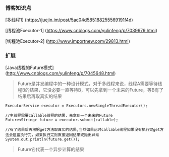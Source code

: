 ### 博客知识点

[多线程1] (https://juejin.im/post/5ac04d585188255569191f4d)

[线程池Executor-1] (https://www.cnblogs.com/yulinfeng/p/7039979.html)

[线程池Executor-2] (http://www.importnew.com/29813.html)

### 扩展
[Java线程的Future模式] (http://www.cnblogs.com/yulinfeng/p/7045648.html)
> Future是并发编程中的一种设计模式，对于多线程来说，线程A需要等待线程B的结果，它没必要一直等待B，可以先拿到一个未来的Future，等B有了结果后再取真实的结果

```
ExecutorService executor = Executors.newSingleThreadExecutor();

//主线程需要callable线程的结果，先拿到一个未来的Future
Future<String> future = executor.submit(callable);  

//有了结果后再根据get方法取真实的结果,当然如果此时callable线程如果没有执行完get方法会阻塞执行完，如果执行完则直接返回结果或抛出异常
System.out.println(future.get());    
```

> Future它代表一个异步计算的结果



